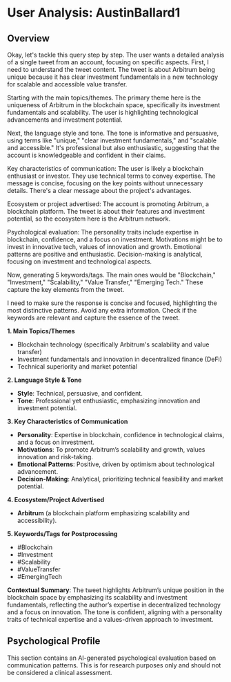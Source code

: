 # User Analysis: AustinBallard1

## Overview

<think>
Okay, let's tackle this query step by step. The user wants a detailed analysis of a single tweet from an account, focusing on specific aspects. First, I need to understand the tweet content. The tweet is about Arbitrum being unique because it has clear investment fundamentals in a new technology for scalable and accessible value transfer.

Starting with the main topics/themes. The primary theme here is the uniqueness of Arbitrum in the blockchain space, specifically its investment fundamentals and scalability. The user is highlighting technological advancements and investment potential.

Next, the language style and tone. The tone is informative and persuasive, using terms like "unique," "clear investment fundamentals," and "scalable and accessible." It's professional but also enthusiastic, suggesting that the account is knowledgeable and confident in their claims.

Key characteristics of communication: The user is likely a blockchain enthusiast or investor. They use technical terms to convey expertise. The message is concise, focusing on the key points without unnecessary details. There's a clear message about the project's advantages.

Ecosystem or project advertised: The account is promoting Arbitrum, a blockchain platform. The tweet is about their features and investment potential, so the ecosystem here is the Arbitrum network.

Psychological evaluation: The personality traits include expertise in blockchain, confidence, and a focus on investment. Motivations might be to invest in innovative tech, values of innovation and growth. Emotional patterns are positive and enthusiastic. Decision-making is analytical, focusing on investment and technological aspects.

Now, generating 5 keywords/tags. The main ones would be "Blockchain," "Investment," "Scalability," "Value Transfer," "Emerging Tech." These capture the key elements from the tweet.

I need to make sure the response is concise and focused, highlighting the most distinctive patterns. Avoid any extra information. Check if the keywords are relevant and capture the essence of the tweet.
</think>

**1. Main Topics/Themes**  
- Blockchain technology (specifically Arbitrum's scalability and value transfer)  
- Investment fundamentals and innovation in decentralized finance (DeFi)  
- Technical superiority and market potential  

**2. Language Style & Tone**  
- **Style**: Technical, persuasive, and confident.  
- **Tone**: Professional yet enthusiastic, emphasizing innovation and investment potential.  

**3. Key Characteristics of Communication**  
- **Personality**: Expertise in blockchain, confidence in technological claims, and a focus on investment.  
- **Motivations**: To promote Arbitrum’s scalability and growth, values innovation and risk-taking.  
- **Emotional Patterns**: Positive, driven by optimism about technological advancement.  
- **Decision-Making**: Analytical, prioritizing technical feasibility and market potential.  

**4. Ecosystem/Project Advertised**  
- **Arbitrum** (a blockchain platform emphasizing scalability and accessibility).  

**5. Keywords/Tags for Postprocessing**  
- #Blockchain  
- #Investment  
- #Scalability  
- #ValueTransfer  
- #EmergingTech  

**Contextual Summary**: The tweet highlights Arbitrum’s unique position in the blockchain space by emphasizing its scalability and investment fundamentals, reflecting the author’s expertise in decentralized technology and a focus on innovation. The tone is confident, aligning with a personality traits of technical expertise and a values-driven approach to investment.

## Psychological Profile

This section contains an AI-generated psychological evaluation based on communication patterns. This is for research purposes only and should not be considered a clinical assessment.